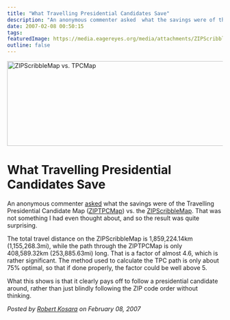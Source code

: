 ```yaml
---
title: "What Travelling Presidential Candidates Save"
description: "An anonymous commenter asked  what the savings were of the Travelling Presidential Candidate Map (ZIPTPCMap)  vs. the ZIPScribbleMap. That was not something I had even thought about, and so the result was quite surprising."
date: 2007-02-08 00:50:15
tags: 
featuredImage: https://media.eagereyes.org/media/attachments/ZIPScribblevsTPC.png
outline: false
---
```


<p><img title="ZIPScribbleMap vs. TPCMap" src="https://media.eagereyes.org/media/attachments/ZIPScribblevsTPC.png" alt="ZIPScribbleMap vs. TPCMap" width="523" height="198" /></p>

# What Travelling Presidential Candidates Save

An anonymous commenter <a href="http://eagereyes.org/Applications/ZIPTPCMap.html#comment-203">asked</a> what the savings were of the Travelling Presidential Candidate Map (<a href="http://eagereyes.org/Applications/ZIPTPCMap.html">ZIPTPCMap</a>) vs. the <a href="http://eagereyes.org/Applications/ZIPScribbleMap.html">ZIPScribbleMap</a>. That was not something I had even thought about, and so the result was quite surprising.

The total travel distance on the ZIPScribbleMap is 1,859,224.14km (1,155,268.3mi), while the path through the ZIPTPCMap is only 408,589.32km (253,885.63mi) long. That is a factor of almost 4.6, which is rather significant. The method used to calculate the TPC path is only about 75% optimal, so that if done properly, the factor could be well above 5.

What this shows is that it clearly pays off to follow a presidential candidate around, rather than just blindly following the ZIP code order without thinking.


_Posted by <a href="/about">Robert Kosara</a> on February 08, 2007_


